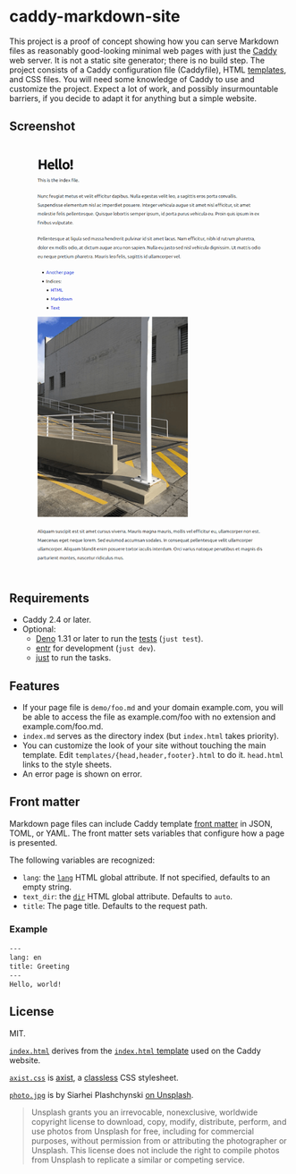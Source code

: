 # caddy-markdown-site

This project is a proof of concept showing how you can serve Markdown files
as reasonably good-looking minimal web pages
with just the [Caddy](https://caddyserver.com/) web server.
It is not a static site generator; there is no build step.
The project consists of a Caddy configuration file (Caddyfile), HTML [templates](https://caddyserver.com/docs/caddyfile/directives/templates), and CSS files.
You will need some knowledge of Caddy to use and customize the project.
Expect a lot of work, and possibly insurmountable barriers, if you decide to adapt it for anything but a simple website.


## Screenshot

![A screenshot the index page of the demo website.](screenshot.png)


## Requirements

- Caddy 2.4 or later.
- Optional:
    - [Deno](https://deno.land/) 1.31 or later to run the [tests](test.ts)
      (`just test`).
    - [entr](https://github.com/eradman/entr) for development
      (`just dev`).
    - [just](https://github.com/casey/just) to run the tasks.


## Features

- If your page file is `demo/foo.md` and your domain example.com,
  you will be able to access the file as example.com/foo with no extension and example.com/foo.md.
- `index.md` serves as the directory index (but `index.html` takes priority).
- You can customize the look of your site without touching the main template.
  Edit `templates/{head,header,footer}.html` to do it.
  `head.html` links to the style sheets.
- An error page is shown on error.


## Front matter

Markdown page files can include Caddy template
[front matter](https://caddyserver.com/docs/modules/http.handlers.templates#splitfrontmatter)
in JSON, TOML, or YAML.
The front matter sets variables that configure how a page is presented.

The following variables are recognized:

- `lang`: the [`lang`](https://developer.mozilla.org/en-US/docs/Web/HTML/Global_attributes/lang) HTML global attribute.
  If not specified, defaults to an empty string.
- `text_dir`: the [`dir`](https://developer.mozilla.org/en-US/docs/Web/HTML/Global_attributes/dir) HTML global attribute.
  Defaults to `auto`.
- `title`: The page title.
  Defaults to the request path.

### Example

```none
---
lang: en
title: Greeting
---
Hello, world!
```


## License

MIT.

[`index.html`](templates/index.html) derives from the
[`index.html` template](https://github.com/caddyserver/website/blob/1ff5103c73c921c8faa82ef3342d904a7f6a8e22/src/docs/index.html) used on the Caddy website.

[`axist.css`](templates/axist.css) is [axist](https://github.com/ruanmartinelli/axist),
a [classless](https://github.com/dbohdan/classless-css) CSS stylesheet.

[`photo.jpg`](demo/media/photo.jpg) is by Siarhei Plashchynski
[on Unsplash](https://unsplash.com/photos/6FmtLICCvxI).

> Unsplash grants you an irrevocable, nonexclusive, worldwide copyright license
> to download, copy, modify, distribute, perform, and use photos from Unsplash for free,
> including for commercial purposes, without permission from or attributing the photographer or Unsplash.
> This license does not include the right to compile photos from Unsplash
> to replicate a similar or competing service.
